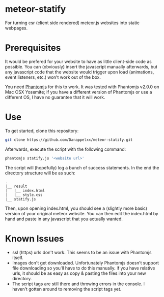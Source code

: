 # meteor-statify
For turning csr (client side rendered) meteor.js websites into static webpages.

# Prerequisites
It would be prefered for your website to have as little client-side code as possible. You can (obviously) insert the javascript manually afterwards, but any javascript code that the website would trigger upon load (animations, event listeners, etc.) won't work out of the box.

You need [Phantomjs](http://phantomjs.org) for this to work. It was tested with Phantomjs v2.0.0 on Mac OSX Yosemite; if you have a different version of Phantomjs or use a different OS, I have no guarantee that it will work.

# Use

To get started, clone this repository:
```bash
git clone https://github.com/Danappelxx/meteor-statify.git
```

Afterwards, execute the script with the following command:
```bash
phantomjs statify.js '<website url>'
```

The script will (hopefully) log a bunch of success statements. In the end the directory structure will be as such:

```
.
|__ result
|   |__ index.html
|   |__ style.css
|__ statify.js
```

Then, upon opening index.html, you should see a (slightly more basic) version of your original meteor website. You can then edit the index.html by hand and paste in any javascript that you actually wanted.

# Known Issues
* ssl (https) urls don't work. This seems to be an issue with Phantomjs itself.
* Images don't get downloaded. Unfortunately Phantomjs doesn't support file downloading so you'll have to do this manually. If you have relative urls, it should be as easy as copy & pasting the files into your new directory.
* The script tags are still there and throwing errors in the console. I haven't gotten around to removing the script tags yet.
